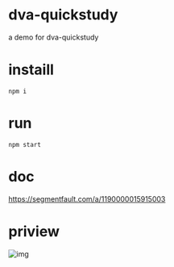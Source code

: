 # dva-quickstudy
a demo for dva-quickstudy

# instaill 

```
npm i
```

# run

```
npm start
```

# doc

https://segmentfault.com/a/1190000015915003

# priview

 ![img](https://github.com/zhaowanhua/dva-quickstudy/blob/master/src/assets/1.gif) 
